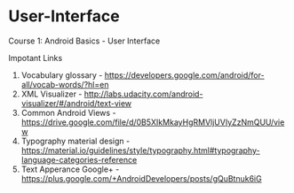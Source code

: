 # User-Interface
Course 1: Android Basics - User Interface

Impotant Links

1. Vocabulary glossary - https://developers.google.com/android/for-all/vocab-words/?hl=en
2. XML Visualizer - http://labs.udacity.com/android-visualizer/#/android/text-view
3. Common Android Views - https://drive.google.com/file/d/0B5XIkMkayHgRMVljUVIyZzNmQUU/view
4. Typography material design - https://material.io/guidelines/style/typography.html#typography-language-categories-reference
5. Text Apperance Google+ - https://plus.google.com/+AndroidDevelopers/posts/gQuBtnuk6iG
